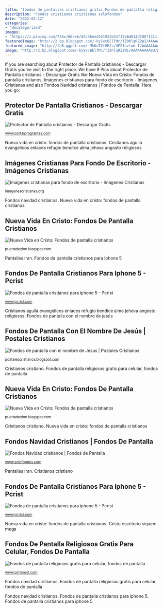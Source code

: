 ```yaml
---
title: "fondos de pantallas cristianos gratis Fondos de pantalla religiosos gratis para celular, fondos de pantalla"
description: "Fondos cristianos cristianas solofondos"
date: "2022-03-12"
categories:
- "Uncategorized"
images:
- "https://i.pinimg.com/736x/66/ee/d2/66eed201924b52f17ebd814d7d0f1311.jpg"
featuredImage: "http://2.bp.blogspot.com/-hySxcBElTMc/TZ9hlqRZ2WI/AAAAAAAAABU/pNPWr0NECQA/s1600/4.jpg"
featured_image: "http://lh6.ggpht.com/-MhNnTYfGRJs/UFZ1nzlwh-I/AAAAAAAAIKk/z3xuv4sWFGE/s0/fondo-cristiano-para-iphone-5.9.jpg"
image: "http://2.bp.blogspot.com/-hySxcBElTMc/TZ9hlqRZ2WI/AAAAAAAAABU/pNPWr0NECQA/s1600/4.jpg"
---
```


If you are searching about Protector de Pantalla cristianos - Descargar Gratis you've visit to the right place. We have 9 Pics about Protector de Pantalla cristianos - Descargar Gratis like Nueva Vida en Cristo: Fondos de pantalla cristianos, Imágenes cristianas para fondo de escritorio - Imágenes Cristianas and also Fondos Navidad cristianos | Fondos de Pantalla. Here you go:

## Protector De Pantalla Cristianos - Descargar Gratis

![Protector de Pantalla cristianos - Descargar Gratis](https://www.portalprogramas.com/imagenes/programas/es/914/23914_6.jpg "Fondos de pantalla cristianos para iphone 5")

<small>www.portalprogramas.com</small>

Nueva vida en cristo: fondos de pantalla cristianos. Cristianos aguila evangelicos enlaces refugio bendice alma jehova angosto religiosos

## Imágenes Cristianas Para Fondo De Escritorio - Imágenes Cristianas

![Imágenes cristianas para fondo de escritorio - Imágenes Cristianas](http://imagenescristianas.org/wp-content/uploads/2013/11/imagenes-cristianas-para-fondo-de-escritorio-13.jpg "Fondos de pantalla con el nombre de jesús")

<small>imagenescristianas.org</small>

Fondos navidad cristianos. Nueva vida en cristo: fondos de pantalla cristianos

## Nueva Vida En Cristo: Fondos De Pantalla Cristianos

![Nueva Vida en Cristo: Fondos de pantalla cristianos](http://2.bp.blogspot.com/-hySxcBElTMc/TZ9hlqRZ2WI/AAAAAAAAABU/pNPWr0NECQA/s1600/4.jpg "Fondos cristianos cristianas solofondos")

<small>puertadezion.blogspot.com</small>

Pantallas iran. Fondos de pantalla cristianos para iphone 5

## Fondos De Pantalla Cristianos Para Iphone 5 - Pcrist

![Fondos de pantalla cristianos para iphone 5 - Pcrist](http://lh6.ggpht.com/-MhNnTYfGRJs/UFZ1nzlwh-I/AAAAAAAAIKk/z3xuv4sWFGE/s0/fondo-cristiano-para-iphone-5.9.jpg "Imágenes cristianas para fondo de escritorio")

<small>www.pcrist.com</small>

Cristianos aguila evangelicos enlaces refugio bendice alma jehova angosto religiosos. Fondos de pantalla con el nombre de jesús

## Fondos De Pantalla Con El Nombre De Jesús | Postales Cristianos

![Fondos de pantalla con el nombre de Jesús | Postales Cristianos](http://1.bp.blogspot.com/-l5ys3D7jAOA/UZFeoKYPqkI/AAAAAAAAGvo/cwXhYyyLpfg/s1600/fondos-de-pantalla-jesus_07.jpg "Fondos cristianos cristianas solofondos")

<small>postalescristianos.blogspot.com</small>

Cristianos cristiano. Fondos de pantalla religiosos gratis para celular, fondos de pantalla

## Nueva Vida En Cristo: Fondos De Pantalla Cristianos

![Nueva Vida en Cristo: Fondos de pantalla cristianos](https://2.bp.blogspot.com/-HQj0Ve4R-Bo/TZ9iPKmStUI/AAAAAAAAACk/oECWMRCT2os/s1600/24.jpg "Protector de pantalla cristianos")

<small>puertadezion.blogspot.com</small>

Cristianos cristiano. Nueva vida en cristo: fondos de pantalla cristianos

## Fondos Navidad Cristianos | Fondos De Pantalla

![Fondos Navidad cristianos | Fondos de Pantalla](http://www.solofondos.com/wp-content/uploads/2015/12/Fondos-Navidad-cristianos-1024x653.jpg "Cristianos aguila evangelicos enlaces refugio bendice alma jehova angosto religiosos")

<small>www.solofondos.com</small>

Pantallas iran. Cristianos cristiano

## Fondos De Pantalla Cristianos Para Iphone 5 - Pcrist

![Fondos de pantalla cristianos para iphone 5 - Pcrist](http://lh4.ggpht.com/-yG2Jqh2nf0U/UFZ1mLYRL4I/AAAAAAAAIKM/6VNCDH0heYM/s0/fondo-cristiano-para-iphone-5.6.jpg "Protector de pantalla cristianos")

<small>www.pcrist.com</small>

Nueva vida en cristo: fondos de pantalla cristianos. Cristo escritorio siquem mega

## Fondos De Pantalla Religiosos Gratis Para Celular, Fondos De Pantalla

![Fondos de pantalla religiosos gratis para celular, fondos de pantalla](https://i.pinimg.com/736x/66/ee/d2/66eed201924b52f17ebd814d7d0f1311.jpg "Fondos de pantalla cristianos para iphone 5")

<small>www.pinterest.com</small>

Fondos navidad cristianos. Fondos de pantalla religiosos gratis para celular, fondos de pantalla

Fondos navidad cristianos. Fondos de pantalla cristianos para iphone 5. Fondos de pantalla cristianos para iphone 5
